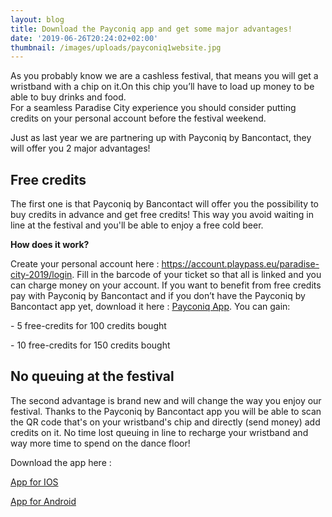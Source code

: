 ```yaml
---
layout: blog
title: Download the Payconiq app and get some major advantages!
date: '2019-06-26T20:24:02+02:00'
thumbnail: /images/uploads/payconiq1website.jpg
---
```

As you probably know we are a cashless festival, that means you will get a wristband with a chip on it.On this chip you’ll have to load up money to be able to buy drinks and food.\
For a seamless Paradise City experience you should consider putting credits on your personal account before the festival weekend.

Just as last year we are partnering up with Payconiq by Bancontact, they will offer you 2 major advantages!

##  Free credits

The first one is that Payconiq by Bancontact will offer you the possibility to buy credits in advance and get free credits!
This way you avoid waiting in line at the festival and you'll be able to enjoy a free cold beer.

**How does it work?**

Create your personal account here : <a href="https://account.playpass.eu/paradise-city-2019/login">https://account.playpass.eu/paradise-city-2019/login</a>.
Fill in the barcode of your ticket so that all is linked and you can charge money on your account.
If you want to benefit from free credits pay with Payconiq by Bancontact and if you don’t have the Payconiq by Bancontact app yet, download it here : <a href="http://onelink.to/payconiqbe">Payconiq App</a>.
You can gain:

\- 5 free-credits for 100 credits bought

\- 10 free-credits for 150 credits bought


## No queuing at the festival

The second advantage is brand new and will change the way you enjoy our festival. Thanks to the Payconiq by Bancontact app you will be able to scan the QR code that's on your wristband's chip and directly (send money) add credits on it. No time lost queuing in line to recharge your wristband and way more time to spend on the dance floor!

Download the app here :

<a class="w-button btcta rev" href="http://bit.ly/IOSPayconiq" target="_blank" style="position:relative">App for IOS</a>

<a class="w-button btcta rev" href="http://bit.ly/PlayPayconiq" target="_blank" style="position:relative">App for Android</a>
